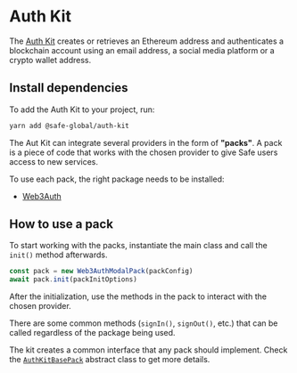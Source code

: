 # Auth Kit

The [Auth Kit](https://github.com/safe-global/safe-core-sdk/tree/main/packages/auth-kit) creates or retrieves an Ethereum address and authenticates a blockchain account using an email address, a social media platform or a crypto wallet address.

## Install dependencies

To add the Auth Kit to your project, run:

```bash
yarn add @safe-global/auth-kit
```

The Aut Kit can integrate several providers in the form of **"packs"**. A pack is a piece of code that works with the chosen provider to give Safe users access to new services.

To use each pack, the right package needs to be installed:

- [Web3Auth](./Web3AuthModalPack.md#install)

## How to use a pack

To start working with the packs, instantiate the main class and call the `init()` method afterwards.

```typescript
const pack = new Web3AuthModalPack(packConfig)
await pack.init(packInitOptions)
```

After the initialization, use the methods in the pack to interact with the chosen provider.

There are some common methods (`signIn()`, `signOut()`, etc.) that can be called regardless of the package being used.

The kit creates a common interface that any pack should implement. Check the [`AuthKitBasePack`](./AuthKitBasePack.md) abstract class to get more details.

